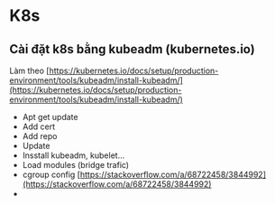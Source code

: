 # K8s

## Cài đặt k8s bằng kubeadm (kubernetes.io)

Làm theo [https://kubernetes.io/docs/setup/production-environment/tools/kubeadm/install-kubeadm/](https://kubernetes.io/docs/setup/production-environment/tools/kubeadm/install-kubeadm/)

- Apt get update
- Add cert
- Add repo
- Update
- Insstall kubeadm, kubelet...
- Load modules (bridge trafic)
- cgroup config [https://stackoverflow.com/a/68722458/3844992](https://stackoverflow.com/a/68722458/3844992)
-